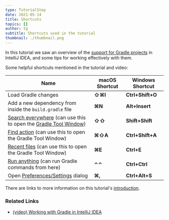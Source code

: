 ```yaml
---
type: TutorialStep
date: 2021-05-14
title: Shortcuts
topics: []
author: tg
subtitle: Shortcuts used in the tutorial
thumbnail: ./thumbnail.png
---
```


In this tutorial we saw an overview of the [support for Gradle projects](https://www.jetbrains.com/help/idea/gradle.html) in IntelliJ IDEA, and some tips for working effectively with them.

Some helpful shortcuts mentioned in the tutorial and video:

| Name                                                                                                                                                                                               | macOS Shortcut | Windows Shortcut |
| -------------------------------------------------------------------------------------------------------------------------------------------------------------------------------------------------- | -------------- | ---------------- |
| Load Gradle changes                                                                                                                                                                                | **⇧⌘I**        | **Ctrl+Shift+O** |
| Add a new dependency from inside the `build.gradle` file                                                                                                                                           | **⌘N**         | **Alt+Insert**   |
| [Search everywhere](https://www.jetbrains.com/help/idea/searching-everywhere.html) (can use this to open the [Gradle Tool Window](https://www.jetbrains.com/help/idea/jetgradle-tool-window.html)) | **⇧⇧**         | **Shift+Shift**  |
| [Find action](https://www.jetbrains.com/help/idea/working-with-source-code.html#99e55be9) (can use this to open the Gradle Tool Window)                                                            | **⌘⇧A**        | **Ctrl+Shift+A** |
| [Recent files](https://www.jetbrains.com/help/idea/discover-intellij-idea.html#recent-files) (can use this to open the Gradle Tool Window)                                                         | **⌘E**         | **Ctrl+E**       |
| [Run anything](https://www.jetbrains.com/help/idea/running-anything.html) (can run Gradle commands from here)                                                                                      | **⌃⌃**         | **Ctrl+Ctrl**    |
| Open [Preferences/Settings](https://www.jetbrains.com/help/idea/settings-preferences-dialog.html) dialog                                                                                           | **⌘,**         | **Ctrl+Alt+S**   |

There are links to more information on this tutorial's [introduction](../introduction).

### Related Links

- [(video) Working with Gradle in IntelliJ IDEA](https://www.youtube.com/watch?v=6V6G3RyxEMk)

